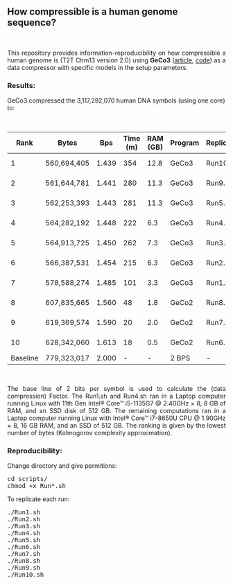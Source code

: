 <br>

## <b>How compressible is a human genome sequence?</b> ##

<br>

<p align="justify">This repository provides information-reproducibility on how compressible a human genome is (T2T Chm13 version 2.0) using <b>GeCo3</b> (<a href="https://doi.org/10.1093/gigascience/giaa119">article</a>, <a href="https://github.com/cobilab/geco3">code</a>) as a data compressor with specific models in the setup parameters.</p>

### Results: ###

GeCo3 compressed the 3,117,292,070 human DNA symbols (using one core) to:

<br>
<div align="center">


| Rank     |Bytes       |Bps    | Time (m) | RAM (GB) | Program | Replicate | Factor |
|----------|------------|-------|----------|----------|---------|-----------|--------|
| 1        |560,694,405 | 1.439 | 354      | 12.8     | GeCo3   | Run10.sh  |![28%](https://progress-bar.dev/28) |
| 2        |561,644,781 | 1.441 | 280      | 11.3     | GeCo3   | Run9.sh   |![28%](https://progress-bar.dev/28) |
| 3        |562,253,393 | 1.443 | 281      | 11.3     | GeCo3   | Run5.sh   |![28%](https://progress-bar.dev/28) |
| 4        |564,282,192 | 1.448 | 222      | 6.3      | GeCo3   | Run4.sh   |![28%](https://progress-bar.dev/28) |
| 5        |564,913,725 | 1.450 | 262      | 7.3      | GeCo3   | Run3.sh   |![28%](https://progress-bar.dev/28) |
| 6        |566,387,531 | 1.454 | 215      | 6.3      | GeCo3   | Run2.sh   |![27%](https://progress-bar.dev/27) |
| 7        |578,588,274 | 1.485 | 101      | 3.3      | GeCo3   | Run1.sh   |![26%](https://progress-bar.dev/26) |
| 8        |607,835,665 | 1.560 | 48       | 1.8      | GeCo2   | Run8.sh   |![22%](https://progress-bar.dev/22) |
| 9        |619,369,574 | 1.590 | 20       | 2.0      | GeCo2   | Run7.sh   |![21%](https://progress-bar.dev/21) |
| 10       |628,342,060 | 1.613 | 18       | 0.5      | GeCo2   | Run6.sh   |![19%](https://progress-bar.dev/19) |
| Baseline |779,323,017 | 2.000 | -        | -        | 2 BPS   |-          |![0%](https://progress-bar.dev/0) |

</div>
<br>

<p align="justify">The base line of 2 bits per symbol is used to calculate the (data compression) Factor. The Run1.sh and Run4.sh ran in a Laptop computer running Linux with 11th Gen Intel® Core™ i5-1135G7 @ 2.40GHz × 8, 8 GB of RAM, and an SSD disk of 512 GB. The remaining computations ran in a Laptop computer running Linux with Intel® Core™ i7-8650U CPU @ 1.90GHz × 8, 16 GB RAM, and an SSD of 512 GB. The ranking is given by the lowest number of bytes (Kolmogorov complexity approximation).</p>

### Reproducibility: ###

Change directory and give permitions:
<pre>
cd scripts/
chmod +x Run*.sh
</pre>

To replicate each run:
<pre>
./Run1.sh
./Run2.sh
./Run3.sh
./Run4.sh
./Run5.sh
./Run6.sh
./Run7.sh
./Run8.sh
./Run9.sh
./Run10.sh
</pre>

